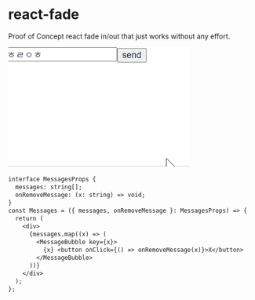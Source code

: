 # react-fade

Proof of Concept react fade in/out that just works without any effort.

<img src="preview.gif" />

```tsx
interface MessagesProps {
  messages: string[];
  onRemoveMessage: (x: string) => void;
}
const Messages = ({ messages, onRemoveMessage }: MessagesProps) => {
  return (
    <div>
      {messages.map((x) => (
        <MessageBubble key={x}>
          {x} <button onClick={() => onRemoveMessage(x)}>X</button>
        </MessageBubble>
      ))}
    </div>
  );
};
```
